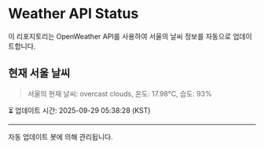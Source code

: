 
# Weather API Status

이 리포지토리는 OpenWeather API를 사용하여 서울의 날씨 정보를 자동으로 업데이트합니다.

## 현재 서울 날씨
> 서울의 현재 날씨: overcast clouds, 온도: 17.98°C, 습도: 93%

⏳ 업데이트 시간: 2025-09-29 05:38:28 (KST)

---
자동 업데이트 봇에 의해 관리됩니다.
